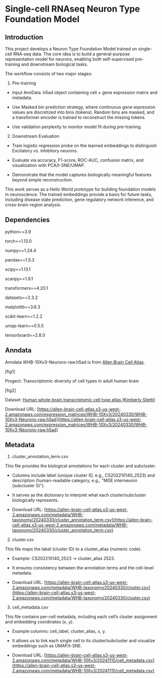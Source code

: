# Single-cell RNAseq Neuron Type Foundation Model

## Introduction

This project develops a Neuron Type Foundation Model trained on single-cell RNA-seq data. The core idea is to build a general-purpose representation model for neurons, enabling both self-supervised pre-training and downstream biological tasks.

The workflow consists of two major stages:

1. Pre-training

* Input AnnData .h5ad object containing cell × gene expression matrix and metadata.

* Use Masked bin prediction strategy, where continuous gene expression values are discretized into bins (tokens). Random bins are masked, and a transformer encoder is trained to reconstruct the missing tokens.

* Use validation perplexity to monitor model fit during pre-training.

2. Downstream Evaluation

* Train logistic regression probe on the learned embeddings to distinguish Excitatory vs. Inhibitory neurons.

* Evaluate via accuracy, F1-score, ROC-AUC, confusion matrix, and visualization with PCA/t-SNE/UMAP.

* Demonstrate that the model captures biologically meaningful features beyond simple reconstruction.

This work serves as a Hello World prototype for building foundation models in neuroscience. The trained embeddings provide a basis for future tasks, including disease state prediction, gene regulatory network inference, and cross-brain-region analysis.

## Dependencies

python==3.9

torch==1.13.0

numpy==1.24.4

pandas==1.5.3

scipy==1.13.1

scanpy==1.9.1

transformers==4.20.1

datasets==2.3.2

matplotlib==3.6.3

scikit-learn==1.2.2

umap-learn==0.5.5

tensorboard==2.8.0

## Anndata

Anndata WHB-10Xv3-Neurons-raw.h5ad is from [Allen Brain Cell Atlas](https://portal.brain-map.org/atlases-and-data/bkp/abc-atlas).

[fig1]

Progect: Transcriptomic diversity of cell types in adult human brain

[fig2]

Dataset: [Human whole-brain transcriptomic cell type atlas (Kimberly Siletti)](https://alleninstitute.github.io/abc_atlas_access/descriptions/WHB_dataset.html)

Download URL: [https://allen-brain-cell-atlas.s3-us-west-2.amazonaws.com/expression_matrices/WHB-10Xv3/20240330/WHB-10Xv3-Neurons-raw.h5ad](https://allen-brain-cell-atlas.s3-us-west-2.amazonaws.com/expression_matrices/WHB-10Xv3/20240330/WHB-10Xv3-Neurons-raw.h5ad)

## Metadata

1. cluster_annotation_term.csv

This file provides the biological annotations for each cluster and subcluster.

* Columns include label (unique cluster ID, e.g., CS202210140_2523) and description (human-readable category, e.g., "MGE interneuron (subcluster 5)").

* It serves as the dictionary to interpret what each cluster/subcluster biologically represents.

* Download URL: [https://allen-brain-cell-atlas.s3-us-west-2.amazonaws.com/metadata/WHB-taxonomy/20240330/cluster_annotation_term.csv](https://allen-brain-cell-atlas.s3-us-west-2.amazonaws.com/metadata/WHB-taxonomy/20240330/cluster_annotation_term.csv)

2. cluster.csv

This file maps the label (cluster ID) to a cluster_alias (numeric code).

* Example: CS202210140_2523 → cluster_alias 2523.

* It ensures consistency between the annotation terms and the cell-level metadata.

* Download URL: [https://allen-brain-cell-atlas.s3-us-west-2.amazonaws.com/metadata/WHB-taxonomy/20240330/cluster.csv](https://allen-brain-cell-atlas.s3-us-west-2.amazonaws.com/metadata/WHB-taxonomy/20240330/cluster.csv)

3. cell_metadata.csv

This file contains per-cell metadata, including each cell’s cluster assignment and embedding coordinates (x, y).

* Example columns: cell_label, cluster_alias, x, y.

* It allows us to link each single cell to its cluster/subcluster and visualize embeddings such as UMAP/t-SNE.

* Download URL: [https://allen-brain-cell-atlas.s3-us-west-2.amazonaws.com/metadata/WHB-10Xv3/20241115/cell_metadata.csv](https://allen-brain-cell-atlas.s3-us-west-2.amazonaws.com/metadata/WHB-10Xv3/20241115/cell_metadata.csv)